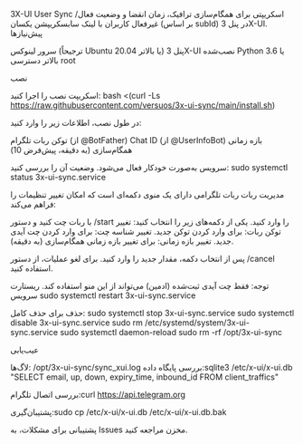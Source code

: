 3X-UI User Sync
اسکریپتی برای همگام‌سازی ترافیک، زمان انقضا و وضعیت فعال/غیرفعال کاربران با لینک سابسکریپشن یکسان (بر اساس subId) در پنل 3X-UI.
پیش‌نیازها

سرور لینوکس (ترجیحاً Ubuntu 20.04 یا بالاتر)
پنل 3X-UI نصب‌شده
Python 3.6 یا بالاتر
دسترسی root

نصب

اسکریپت نصب را اجرا کنید:
bash <(curl -Ls https://raw.githubusercontent.com/versuos/3x-ui-sync/main/install.sh)


در طول نصب، اطلاعات زیر را وارد کنید:

توکن ربات تلگرام (از @BotFather)
Chat ID (از @UserInfoBot)
بازه زمانی همگام‌سازی (به دقیقه، پیش‌فرض 10)


سرویس به‌صورت خودکار فعال می‌شود. وضعیت آن را بررسی کنید:
sudo systemctl status 3x-ui-sync.service



مدیریت ربات
ربات تلگرامی دارای یک منوی دکمه‌ای است که امکان تغییر تنظیمات را فراهم می‌کند:

با ربات چت کنید و دستور /start را وارد کنید.
یکی از دکمه‌های زیر را انتخاب کنید:
تغییر توکن ربات: برای وارد کردن توکن جدید.
تغییر شناسه چت: برای وارد کردن چت آیدی جدید.
تغییر بازه زمانی: برای تغییر بازه زمانی همگام‌سازی (به دقیقه).


پس از انتخاب دکمه، مقدار جدید را وارد کنید.
برای لغو عملیات، از دستور /cancel استفاده کنید.

توجه: فقط چت آیدی ثبت‌شده (ادمین) می‌تواند از این منو استفاده کند.
ریستارت سرویس
sudo systemctl restart 3x-ui-sync.service

حذف
برای حذف کامل:
sudo systemctl stop 3x-ui-sync.service
sudo systemctl disable 3x-ui-sync.service
sudo rm /etc/systemd/system/3x-ui-sync.service
sudo systemctl daemon-reload
sudo rm -rf /opt/3x-ui-sync

عیب‌یابی

لاگ‌ها: /opt/3x-ui-sync/sync_xui.log
بررسی پایگاه داده:sqlite3 /etc/x-ui/x-ui.db "SELECT email, up, down, expiry_time, inbound_id FROM client_traffics"


بررسی اتصال تلگرام:curl https://api.telegram.org


پشتیبان‌گیری:sudo cp /etc/x-ui/x-ui.db /etc/x-ui/x-ui.db.bak



پشتیبانی
برای مشکلات، به Issues مخزن مراجعه کنید.

